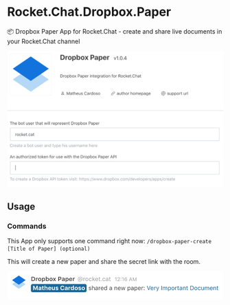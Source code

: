 # Rocket.Chat.Dropbox.Paper
📦 Dropbox Paper App for Rocket.Chat - create and share live documents in your Rocket.Chat channel

![](docs/screenshot_01.png)

## Usage
### Commands
This App only supports one command right now:
`/dropbox-paper-create [Title of Paper] (optional)`

This will create a new paper and share the secret link with the room.

![](docs/screenshot_02.png)

